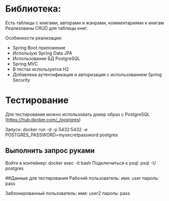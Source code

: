 # Библиотека:

Есть таблицы с книгами, авторами и жанрами, комментариями к книгам
Реализованы CRUD для таблицы книг.

Особенности реализации:
* Spring Boot приложение
* Использую Spring Data JPA
* Использование БД PostgreSQL
* Spring MVC
* В тестах используется H2
* Добавлена аутентификация и авторизация с использованием Spring Security

# Тестирование
Для тестирования можно использовать докер образ с PostgreSQL (https://hub.docker.com/_/postgres)

Запуск:                docker run -d -p 5432:5432 -e POSTGRES_PASSWORD=mysecretpassword postgres

## Выполнить запрос руками
Войти в контейнер:     docker exec -it <id> bash
Подключиться к psql:   psql -U postgres

##Данные для тестирования
Рабочий пользователь:
имя: user
пароль: pass

Заблокированный пользователь: 
имя: user2
пароль: pass
